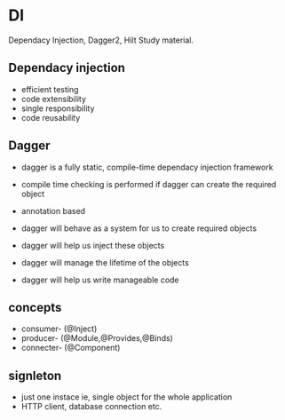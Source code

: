 # DI
Dependacy Injection, Dagger2, Hilt Study material.

## Dependacy injection

- efficient testing
- code extensibility
- single responsibility
- code reusability

## Dagger
- dagger is a fully static, compile-time dependacy injection framework
- compile time checking is performed if dagger can create the required object
- annotation based

- dagger will behave as a system for us to create required objects
- dagger will help us inject these objects
- dagger will manage the lifetime of the objects
- dagger will help us write manageable code

## concepts
- consumer- (@Inject)
- producer- (@Module,@Provides,@Binds)
- connecter- (@Component)

## signleton
- just one instace ie, single object for the whole application
- HTTP client, database connection etc.
